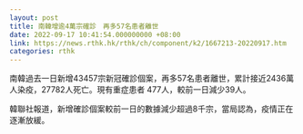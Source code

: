 ```yaml
---
layout: post
title: 南韓增逾4萬宗確診　再多57名患者離世
date: 2022-09-17 10:41:54.000000000 +08:00
link: https://news.rthk.hk/rthk/ch/component/k2/1667213-20220917.htm
categories: rthk
---
```


南韓過去一日新增43457宗新冠確診個案，再多57名患者離世，累計接近2436萬人染疫，27782人死亡。現有重症患者 477人，較前一日減少39人。

韓聯社報道，新增確診個案較前一日的數據減少超過8千宗，當局認為，疫情正在逐漸放緩。
